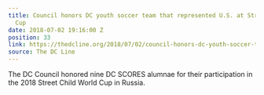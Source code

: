 ```yaml
---
title: Council honors DC youth soccer team that represented U.S. at Street Child World
  Cup
date: 2018-07-02 19:16:00 Z
position: 33
link: https://thedcline.org/2018/07/02/council-honors-dc-youth-soccer-team-that-represented-u-s-at-street-child-world-cup/
source: The DC Line
---
```


The DC Council honored nine DC SCORES alumnae for their participation in the 2018 Street Child World Cup in Russia.